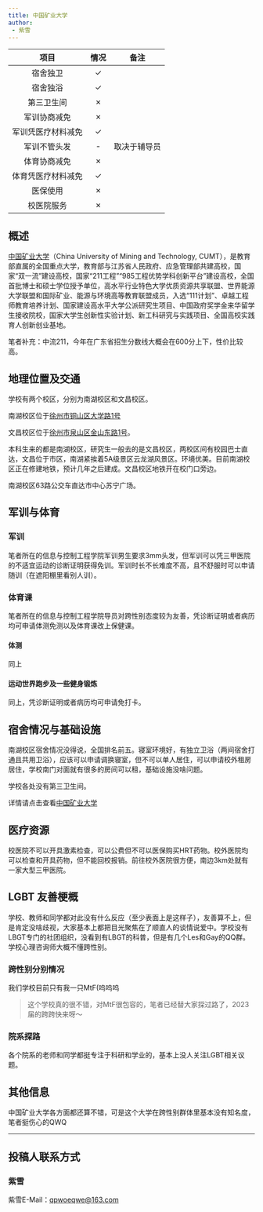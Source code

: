 ```yaml
---
title: 中国矿业大学
author: 
 - 紫雪
---
```



|        项目        | 情况 |     备注     |
| :----------------: | :--: | :----------: |
|      宿舍独卫      |  ✓   |    |
|      宿舍独浴      |  ✓   ||
|     第三卫生间     |  ✗  ||
|    军训协商减免    |  ✗  ||
| 军训凭医疗材料减免 |  ✓  ||
|    军训不管头发    |  -   | 取决于辅导员 |
|    体育协商减免    |  ✗  ||
| 体育凭医疗材料减免 |  ✓  ||
|      医保使用      |  ✗  ||
|     校医院服务     |  ✗   ||

## 概述

[中国矿业大学](https://www.cumt.edu.cn/)（China University of Mining and Technology, CUMT），是教育部直属的全国重点大学，教育部与江苏省人民政府、应急管理部共建高校，国家“双一流”建设高校，国家“211工程”“985工程优势学科创新平台”建设高校，全国首批博士和硕士学位授予单位，高水平行业特色大学优质资源共享联盟、世界能源大学联盟和国际矿业、能源与环境高等教育联盟成员，入选“111计划”、卓越工程师教育培养计划、国家建设高水平大学公派研究生项目、中国政府奖学金来华留学生接收院校，国家大学生创新性实验计划、新工科研究与实践项目、全国高校实践育人创新创业基地。

笔者补充：中流211，今年在广东省招生分数线大概会在600分上下，性价比较高。

## 地理位置及交通

学校有两个校区，分别为南湖校区和文昌校区。

南湖校区位于[徐州市铜山区大学路1号](https://amap.com/place/B020402BCG)

文昌校区位于[徐州市泉山区金山东路1号](https://amap.com/place/B020400CEX)。

本科生来的都是南湖校区，研究生一般去的是文昌校区，两校区间有校园巴士直达，文昌位于市区，南湖紧挨着5A级景区云龙湖风景区。环境优美。目前南湖校区正在修建地铁，预计几年之后建成。文昌校区地铁开在校门口旁边。

南湖校区63路公交车直达市中心苏宁广场。

## 军训与体育

### 军训

笔者所在的信息与控制工程学院军训男生要求3mm头发，但军训可以凭三甲医院的不适宜运动的诊断证明获得免训。军训时长不长难度不高，且不舒服时可以申请随训（在遮阳棚里看别人训）。

### 体育课

笔者所在的信息与控制工程学院导员对跨性别态度较为友善，凭诊断证明或者病历均可申请体测免测以及体育课改上保健课。


#### 体测

同上

#### 运动世界跑步及一些健身锻炼

同上，凭诊断证明或者病历均可申请免打卡。

## 宿舍情况与基础设施

南湖校区宿舍情况没得说，全国排名前五。寝室环境好，有独立卫浴（两间宿舍打通且共用卫浴），应该可以申请调换寝室，但不可以单人居住，可以申请校外租房居住，学校南门对面就有很多的房间可以租，基础设施没啥问题。

学校各处没有第三卫生间。

详情请点击查看[中国矿业大学](https://colleges.chat/universities/zhong-guo-kuang-ye-da-xue/)

## 医疗资源

校医院不可以开具激素检查，可以公费但不可以医保购买HRT药物。校外医院均可以检查和开具药物，但不能回校报销。前往校外医院很方便，南边3km处就有一家大型三甲医院。

## LGBT 友善梗概

学校、教师和同学都对此没有什么反应（至少表面上是这样子），友善算不上，但是肯定没啥歧视，大家基本上都把目光聚焦在了顺直人的谈情说爱中。学校没有LBGT专门的社团组织，没看到有LBGT的科普，但是有几个Les和Gay的QQ群。学校心理咨询师大概不懂跨性别。

### 跨性别分别情况

我们学校目前只有我一只MtF(呜呜呜

> 这个学校真的很不错，对MtF很包容的，笔者已经替大家探过路了，2023届的跨跨快来呀～

### 院系探路

各个院系的老师和同学都挺专注于科研和学业的，基本上没人关注LGBT相关议题。

## 其他信息

中国矿业大学各方面都还算不错，可是这个大学在跨性别群体里基本没有知名度，笔者挺伤心的QWQ

-----------

## 投稿人联系方式

### 紫雪
紫雪E-Mail：<qpwoeqwe@163.com>
